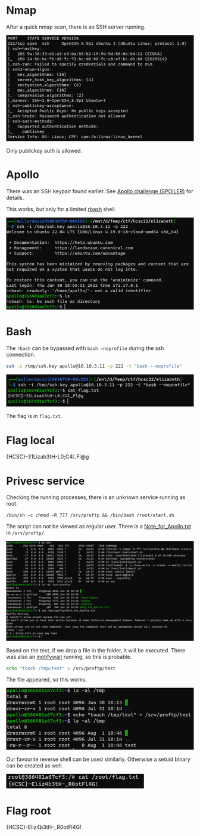# Nmap

After a quick nmap scan, there is an SSH server running.

![](screenshots/1.png)

Only publickey auth is allowed.

# Apollo

There was an SSH keypair found earlier. See [Apollo challenge (SPOILER)](../Pentest_Apollo/WRITEUP.md#spoiler) for details.

This works, but only for a limited [rbash](https://www.gnu.org/software/bash/manual/html_node/The-Restricted-Shell.html) shell.

![](screenshots/2.png)

# Bash

The `rbash` can be bypassed with `bash –noprofile` during the ssh connection.

```bash
ssh -i /tmp/ssh.key apollo@10.10.3.11 -p 222 -t "bash --noprofile" 
```

![](screenshots/3.png)

The flag is in `flag.txt`.

# Flag local
{HCSC}-31Lizab3tH-L0;C4l_Fl@g

# Privesc service

Checking the running processes, there is an unknown service running as root.

```
/bin/sh -c chmod -R 777 /srv/proftp && /bin/bash /root/start.sh 
```

The script can not be viewed as regular user. There is a [Note_for_Apollo.txt](workdir/Note_for_Apollo.txt) in `/srv/proftp/`.

![](screenshots/4.png)

Based on the text, if we drop a file in the folder, it will be executed. There was also an [inotifywait](https://linux.die.net/man/1/inotifywait) running, so this is probable.

```bash
echo "touch /tmp/test" > /srv/proftp/test
```

The file appeared, so this works.

![](screenshots/5.png)

Our favourite reverse shell can be used similarly. Otherwise a setuid binary can be created as well.

![](screenshots/6.png)

# Flag root
{HCSC}-Eliz4b3tH-_R0otFl4G!